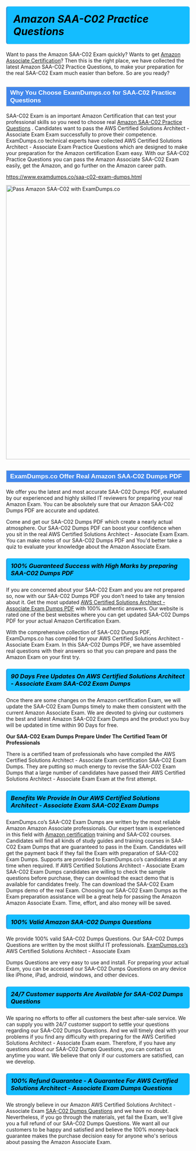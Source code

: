 <h1>                <strong><span style="display: block; color: #000000; background: #14BDFF; border: 0.5px solid #AED6F1; border-left: 3px solid #3498DB; padding: .6em; border-radius: 6px;">                     <em>Amazon SAA-C02 <span class="exam_variation">Practice Questions</span> </em>                </span></strong>            </h1>                        <p>Want to pass the Amazon SAA-C02 Exam quickly? Wants to get <a href="https://www.examdumps.co/amazon-associate-exam-dumps.html">Amazon Associate Certification</a>?  Then this is the right place, we have collected the             latest Amazon SAA-C02 <span class="exam_variation">Practice Questions</span>, to make your preparation for the real SAA-C02 Exam much easier than before. So are you ready?</p>                        <h2 style="background: #4287ec; border: 1px solid #cccccc; padding: 5px 10px;">                <span style="color: #ffffff;">                    <span style="font-size: 11pt;">                        <span style="line-height: normal;">                            <span style="font-family: Calibri,sans-serif;">                                <strong>                                    <span style="font-size: 13.0pt;">Why You Choose ExamDumps.co for SAA-C02 <span class="exam_variation">Practice Questions</span></span>                                </strong>                            </span>                        </span>                    </span>                </span>            </h2>                        <p>SAA-C02 Exam is an important Amazon Certification that can test your professional skills so you need to choose real <a href="https://www.examdumps.co/saa-c02-exam-dumps.html">Amazon SAA-C02 <span class="exam_variation">Practice Questions</span></a> .             Candidates want to pass the AWS Certified Solutions Architect - Associate Exam Exam successfully to prove their competence. ExamDumps.co technical experts             have collected AWS Certified Solutions Architect - Associate Exam <span class="exam_variation">Practice Questions</span> which are designed to make your preparation for the Amazon certification Exam easy. With our             SAA-C02 <span class="exam_variation">Practice Questions</span> you can pass the Amazon Associate SAA-C02 Exam easily, get the Amazon, and go further on the Amazon career path.</p>                        <p><a href="https://www.examdumps.co/saa-c02-exam-dumps.html">https://www.examdumps.co/saa-c02-exam-dumps.html</a></p>                        <p><a href="https://www.examdumps.co/"><img src="https://www.examdumps.co//images/banners/big-sale-20-percent-discount-offer-examdumps.jpg" class="postImage" alt="Pass Amazon SAA-C02 with ExamDumps.co" width="750"></a></p>                            <h2 style="background: #4287ec; border: 1px solid #cccccc; padding: 5px 10px;">                <span style="color: #ffffff;">                    <span style="font-size: 11pt;">                        <span style="line-height: normal;">                            <span style="font-family: Calibri,sans-serif;">                                <strong>                                    <span style="font-size: 13.0pt;">ExamDumps.co Offer Real Amazon SAA-C02 <span class="exam_variation2">Dumps PDF</span></span>                                </strong>                            </span>                        </span>                    </span>                </span>            </h2>                        <p>We offer you the latest and most accurate SAA-C02 <span class="exam_variation2">Dumps PDF</span>, evaluated by our experienced and highly skilled IT reviewers for preparing your             real Amazon Exam. You can be absolutely sure that our Amazon SAA-C02 <span class="exam_variation2">Dumps PDF</span> are accurate and updated.</p>                        <p>Come and get our SAA-C02 <span class="exam_variation2">Dumps PDF</span> which create a nearly actual atmosphere. Our SAA-C02 <span class="exam_variation2">Dumps PDF</span> can boost your confidence when you sit             in the real AWS Certified Solutions Architect - Associate Exam Exam. You can make notes of our SAA-C02 <span class="exam_variation2">Dumps PDF</span> and You'd better take a quiz to evaluate             your knowledge about the Amazon Associate Exam.</p>                        <h3>                <strong>                    <span style="display: block; color: #000000; background: #14BDFF; border: 0.5px solid #AED6F1; border-left: 3px solid #3498DB; padding: .6em; border-radius: 6px;">                        <em>100% Guaranteed Success with High Marks by preparing SAA-C02 <span class="exam_variation2">Dumps PDF</span></em>                    </span>                </strong>            </h3>                        <p>If you are concerned about your SAA-C02 Exam and you are not prepared so, now with our SAA-C02 <span class="exam_variation2">Dumps PDF</span> you don't need to take any tension about it.            Get the most updated <a href="https://www.examdumps.co/saa-c02-exam-dumps.html">AWS Certified Solutions Architect - Associate Exam <span class="exam_variation2">Dumps PDF</span></a> with 100% authentic answers. Our website is rated one of the best websites where you can             get updated SAA-C02 <span class="exam_variation2">Dumps PDF</span> for your actual Amazon Certification Exam.</p>                        <p>With the comprehensive collection of SAA-C02 <span class="exam_variation2">Dumps PDF</span>, ExamDumps.co has compiled for your AWS Certified Solutions Architect - Associate Exam Exam. In this SAA-C02 <span class="exam_variation2">Dumps PDF</span>,             we have assembled real questions with their answers so that you can prepare and pass the Amazon Exam on your first try.</p>                        <h3>                <strong>                    <span style="display: block; color: #000000; background: #14BDFF; border: 0.5px solid #AED6F1; border-left: 3px solid #3498DB; padding: .6em; border-radius: 6px;">                        <em>90 Days Free Updates On AWS Certified Solutions Architect - Associate Exam SAA-C02 <span class="exam_variation3">Exam Dumps</span></em>                    </span>                </strong>            </h3>                        <p>Once there are some changes on the Amazon certification Exam, we will update the SAA-C02 <span class="exam_variation3">Exam Dumps</span> timely to make them consistent with the current             Amazon Associate Exam. We are devoted to giving our customers the best and latest Amazon SAA-C02 <span class="exam_variation3">Exam Dumps</span> and the product you buy             will be updated in time within 90 Days for free.</p>                        <p><strong>Our SAA-C02 <span class="exam_variation3">Exam Dumps</span> Prepare Under The Certified Team Of Professionals</strong></p>                        <p>There is a certified team of professionals who have compiled the AWS Certified Solutions Architect - Associate Exam certification             SAA-C02 <span class="exam_variation3">Exam Dumps</span>. They are putting so much energy to revise the SAA-C02 <span class="exam_variation3">Exam Dumps</span> that a large number of candidates have passed             their AWS Certified Solutions Architect - Associate Exam Exam  at the first attempt.</p>                        <h3>                <strong>                    <span style="display: block; color: #000000; background: #14BDFF; border: 0.5px solid #AED6F1; border-left: 3px solid #3498DB; padding: .6em; border-radius: 6px;">                        <em>Benefits We Provide In Our AWS Certified Solutions Architect - Associate Exam SAA-C02 <span class="exam_variation3">Exam Dumps</span></em>                    </span>                </strong>            </h3>                        <p>ExamDumps.co’s SAA-C02 <span class="exam_variation3">Exam Dumps</span> are written by the most reliable Amazon Amazon Associate professionals. Our expert team is experienced in             this field with <a href="https://www.examdumps.co/amazon-exam-dumps.html">Amazon certification</a> training and SAA-C02 courses. Candidates will find all kinds of study guides and training courses in             SAA-C02 <span class="exam_variation3">Exam Dumps</span> that are guaranteed to pass in the Exam. Candidates will get the payment back if they fail the Exam with preparation of             SAA-C02 <span class="exam_variation3">Exam Dumps</span>. Supports are provided to ExamDumps.co’s candidates at any time when required. If AWS Certified Solutions Architect - Associate Exam             SAA-C02 <span class="exam_variation3">Exam Dumps</span> candidates are willing to check the sample questions before purchase, they can download the exact demo that is available             for candidates freely. The can download the SAA-C02 <span class="exam_variation3">Exam Dumps</span> demo of the real Exam. Choosing our SAA-C02 <span class="exam_variation3">Exam Dumps</span> as the Exam preparation             assistance will be a great help for passing the Amazon Amazon Associate Exam. Time, effort, and also money will be saved.</p>                        <h3>                <strong>                    <span style="display: block; color: #000000; background: #14BDFF; border: 0.5px solid #AED6F1; border-left: 3px solid #3498DB; padding: .6em; border-radius: 6px;">                        <em>100% Valid Amazon SAA-C02 <span class="exam_variation4">Dumps Questions</span></em>                    </span>                </strong>            </h3>                        <p>We provide 100% valid SAA-C02 <span class="exam_variation4">Dumps Questions</span>. Our SAA-C02 <span class="exam_variation4">Dumps Questions</span> are written by the most skillful IT professionals. <a href="https://www.examdumps.co/">ExamDumps.co’s</a> AWS Certified Solutions Architect - Associate Exam</p>            <p> <span class="exam_variation4">Dumps Questions</span> are very easy to use and install. For preparing your actual Exam, you can be accessed our SAA-C02 <span class="exam_variation4">Dumps Questions</span> on any device like iPhone, iPad, android, windows, and other devices.</p>                        <h3>                <strong>                    <span style="display: block; color: #000000; background: #14BDFF; border: 0.5px solid #AED6F1; border-left: 3px solid #3498DB; padding: .6em; border-radius: 6px;">                        <em>24/7 Customer supports Are Available for SAA-C02 <span class="exam_variation4">Dumps Questions</span></em>                    </span>                </strong>            </h3>                        <p>We sparing no efforts to offer all customers the best after-sale service. We can supply you with 24/7 customer support to settle your             questions regarding our SAA-C02 <span class="exam_variation4">Dumps Questions</span>. And we will timely deal with your problems if you find any difficulty with preparing for the             AWS Certified Solutions Architect - Associate Exam exam. Therefore, if you have any questions about our SAA-C02 <span class="exam_variation4">Dumps Questions</span>, you can contact us             anytime you want. We believe that only if our customers are satisfied, can we develop.</p>                        <h3>                <strong>                    <span style="display: block; color: #000000; background: #14BDFF; border: 0.5px solid #AED6F1; border-left: 3px solid #3498DB; padding: .6em; border-radius: 6px;">                        <em>100% Refund Guarantee - A Guarantee For AWS Certified Solutions Architect - Associate Exam <span class="exam_variation4">Dumps Questions</span></em>                    </span>                </strong>            </h3>                        <p>We strongly believe in our Amazon AWS Certified Solutions Architect - Associate Exam <a href="https://www.examdumps.co/saa-c02-exam-dumps.html">SAA-C02 <span class="exam_variation4">Dumps Questions</span></a> and we have no doubt. Nevertheless, if you go through             the materials, yet fail the Exam, we'll give you a full refund of our SAA-C02 <span class="exam_variation4">Dumps Questions</span>. We want all our customers to be happy and satisfied and             believe the 100% money-back guarantee makes the purchase decision easy for anyone who's serious about passing the Amazon Associate Exam.</p>                    
